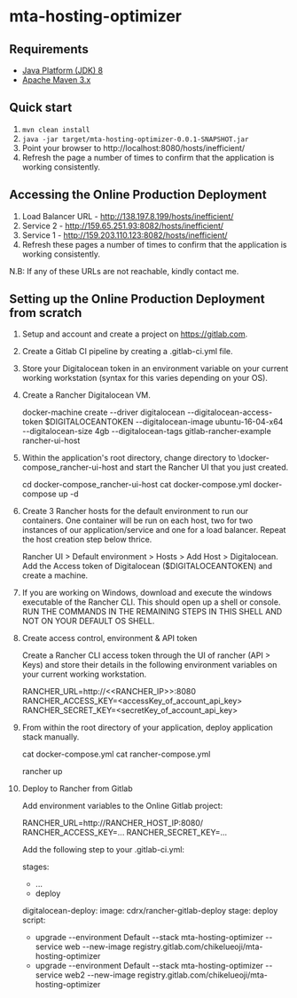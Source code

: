 mta-hosting-optimizer
================================

Requirements
------------
* [Java Platform (JDK) 8](http://www.oracle.com/technetwork/java/javase/downloads/index.html)
* [Apache Maven 3.x](http://maven.apache.org/)

Quick start
-----------
1. `mvn clean install`
2. `java -jar target/mta-hosting-optimizer-0.0.1-SNAPSHOT.jar`
3. Point your browser to http://localhost:8080/hosts/inefficient/
4. Refresh the page a number of times to confirm that the application is working consistently.



Accessing the Online Production Deployment
------------------------------------------
1. Load Balancer URL - http://138.197.8.199/hosts/inefficient/
2. Service 2 - http://159.65.251.93:8082/hosts/inefficient/
3. Service 1 - http://159.203.110.123:8082/hosts/inefficient/
4. Refresh these pages a number of times to confirm that the application is working consistently.

N.B: If any of these URLs are not reachable, kindly contact me.




Setting up the Online Production Deployment from scratch
--------------------------------------------------------
1. Setup and account and create a project on https://gitlab.com.
2. Create a Gitlab CI pipeline by creating a .gitlab-ci.yml file. 
3. Store your Digitalocean token in an environment variable on your current working workstation (syntax for this varies depending on your OS).
4. Create a Rancher Digitalocean VM.

	docker-machine create --driver digitalocean --digitalocean-access-token $DIGITALOCEANTOKEN --digitalocean-image ubuntu-16-04-x64 --digitalocean-size 4gb --digitalocean-tags gitlab-rancher-example rancher-ui-host
	
5. Within the application's root directory, change directory to \docker-compose_rancher-ui-host and start the Rancher UI that you just created.
	
	cd docker-compose_rancher-ui-host
	cat docker-compose.yml
	docker-compose up -d
	
6. Create 3 Rancher hosts for the default environment to run our containers. One container will be run on each host, two for two instances of our application/service and one for a load balancer.
   Repeat the host creation step below thrice.
   
	Rancher UI > Default environment > Hosts > Add Host > Digitalocean. Add the Access token of Digitalocean ($DIGITALOCEANTOKEN) and create a machine.

7. 	If you are working on Windows, download and execute the windows executable of the Rancher CLI. This should open up a shell or console.
    RUN THE COMMANDS IN THE REMAINING STEPS IN THIS SHELL AND NOT ON YOUR DEFAULT OS SHELL.
	
8. 	Create access control, environment & API token

	Create a Rancher CLI access token through the UI of rancher (API > Keys) and store their details in the following environment variables on your current working workstation.
	
	RANCHER_URL=http://<<RANCHER_IP>>:8080
	RANCHER_ACCESS_KEY=<accessKey_of_account_api_key>
	RANCHER_SECRET_KEY=<secretKey_of_account_api_key>
	
9. From within the root directory of your application, deploy application stack manually.
   
	cat docker-compose.yml
	cat rancher-compose.yml

	rancher up
	
10. Deploy to Rancher from Gitlab
    
	Add environment variables to the Online Gitlab project:
	
	RANCHER_URL=http://RANCHER_HOST_IP:8080/
	RANCHER_ACCESS_KEY=...
	RANCHER_SECRET_KEY=...
	
	Add the following step to your .gitlab-ci.yml:

	stages:
	  - ...
	  - deploy

	digitalocean-deploy:
	  image: cdrx/rancher-gitlab-deploy
	  stage: deploy
	  script:
	  - upgrade --environment Default --stack mta-hosting-optimizer --service web --new-image registry.gitlab.com/chikelueoji/mta-hosting-optimizer
	  - upgrade --environment Default --stack mta-hosting-optimizer --service web2 --new-image registry.gitlab.com/chikelueoji/mta-hosting-optimizer



